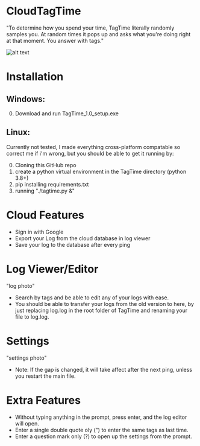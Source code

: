# CloudTagTime
"To determine how you spend your time, TagTime literally randomly samples you. At random times it pops up and asks what you're doing right at that moment. You answer with tags."

![alt text](https://imgur.com/dL3fUjn)

# Installation
Windows:
--------
0. Download and run TagTime_1.0_setup.exe

Linux:
------
Currently not tested, I made everything cross-platform compatable so correct me if i'm wrong, but you should be able to get it running by:

0. Cloning this GitHub repo
1. create a python virtual environment in the TagTime directory (python 3.8+)
2. pip installing requirements.txt
3. running "./tagtime.py &"

# Cloud Features
* Sign in with Google
* Export your Log from the cloud database in log viewer
* Save your log to the database after every ping

# Log Viewer/Editor
"log photo"

* Search by tags and be able to edit any of your logs with ease.
* You should be able to transfer your logs from the old version to here, by just replacing log.log in the root folder of TagTime and renaming your file to log.log.

# Settings
"settings photo"

* Note: If the gap is changed, it will take affect after the next ping, unless you restart the main file.

# Extra Features
* Without typing anything in the prompt, press enter, and the log editor will open.
* Enter a single double quote oly (") to enter the same tags as last time.
* Enter a question mark only (?) to open up the settings from the prompt.
